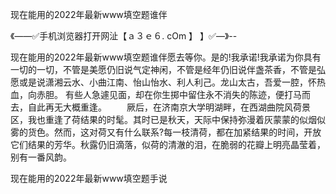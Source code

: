现在能用的2022年最新www填空题谁伴

《——✅手机浏览器打开网沚【ａ３ｅ６. cOm 】 】✅—》--

现在能用的2022年最新www填空题谁伴愿去等你。是的!我承诺!我承诺为你具有一切的一切，不管是美愿仍旧说气定神闲，不管是经年仍旧说伴盏茶香，不管是弘愿或是说潇湘云水、小曲江南、怡山怡水、利人利己。龙山太古，吾爱一腔，怀热血，向赤胆。
有些人急遽见面，却在你生掷中留住永不消失的陈迹，便打马而去，自此再无大概重逢。
　　厥后，在济南京大学明湖畔，在西湖曲院风荷景区，我也重逢了荷结果的时髦。其时已是秋天，天际中保持弥漫着灰蒙蒙的似烟似雾的货色。然而，这对荷又有什么联系?每一枝清荷，都在加紧结果的时间，开放它们结果的芳华。秋露仍旧滴落，似荷的清澈的泪，在脆弱的花瓣上明亮晶莹着，别有一番风韵。





现在能用的2022年最新www填空题手说
